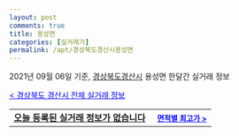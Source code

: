```yaml
---
layout: post
comments: true
title: 용성면
categories: [실거래가]
permalink: /apt/경상북도경산시용성면
---
```


2021년 09월 06일 기준, <a href="/apt/경상북도경산시">경상북도경산시</a> 용성면 한달간 실거래 정보

<a style="color: blue;" href="/apt/경상북도경산시">< 경상북도 경산시 전체 실거래 정보</a>
<!---- start ---->
<table>
  <tr>
    <td colspan="4" style="font-weight: bold;"><a href="/apt/경상북도경산시용성면{name_without_space}">오늘 등록된 실거래 정보가 없습니다</a> &nbsp;&nbsp;&nbsp; <a style="color: blue; font-size: smaller;" href="/apt/경상북도경산시용성면{name_without_space}">면적별 최고가 ></a></td>
  </tr>
    
</table>
<!---- end ---->
    